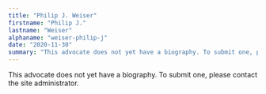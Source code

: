 ```yaml
---
title: "Philip J. Weiser"
firstname: "Philip J."
lastname: "Weiser"
alphaname: "weiser-philip-j"
date: "2020-11-30"
summary: "This advocate does not yet have a biography. To submit one, please contact the site administrator."
---
```

This advocate does not yet have a biography. To submit one, please contact the site administrator.

